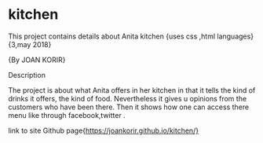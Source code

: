 # kitchen
This project contains details about Anita kitchen
{uses css ,html languages} {3,may 2018}

{By JOAN KORIR}

Description

The project is about what Anita offers in her kitchen in that it tells the kind of drinks it offers, the  kind of food.
Nevertheless it gives u opinions from the customers who have been there.
Then it shows how one can access there menu like through facebook,twitter .

link to site Github page{https://joankorir.github.io/kitchen/}
